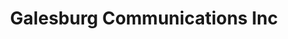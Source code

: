 ---
title: "Galesburg Communications Inc"
url: /galesburg/galesburg-communications-inc/
shop: Handy
---